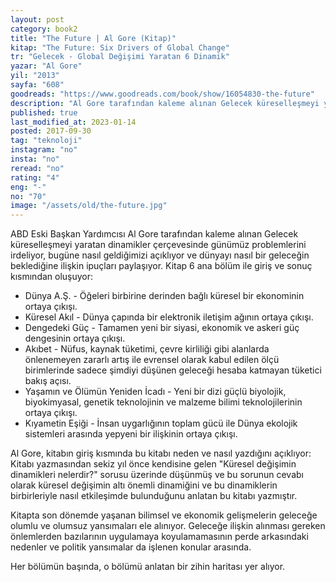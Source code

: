 ```yaml
---
layout: post  
category: book2  
title: "The Future | Al Gore (Kitap)"  
kitap: "The Future: Six Drivers of Global Change"  
tr: "Gelecek - Global Değişimi Yaratan 6 Dinamik"  
yazar: "Al Gore"  
yil: "2013"  
sayfa: "608"  
goodreads: "https://www.goodreads.com/book/show/16054830-the-future"
description: "Al Gore tarafından kaleme alınan Gelecek küreselleşmeyi yaratan dinamikler çerçevesinde günümüz problemlerini irdeliyor."
published: true
last_modified_at: 2023-01-14
posted: 2017-09-30
tag: "teknoloji"
instagram: "no"
insta: "no"
reread: "no"
rating: "4"
eng: "-"
no: "70"
image: "/assets/old/the-future.jpg"
---
```


ABD Eski Başkan Yardımcısı Al Gore tarafından kaleme alınan Gelecek küreselleşmeyi yaratan dinamikler çerçevesinde günümüz problemlerini irdeliyor, bugüne nasıl geldiğimizi açıklıyor ve dünyayı nasıl bir geleceğin beklediğine ilişkin ipuçları paylaşıyor. Kitap 6 ana bölüm ile giriş ve sonuç kısmından oluşuyor:  
  
- Dünya A.Ş. - Öğeleri birbirine derinden bağlı küresel bir ekonominin ortaya çıkışı.  
- Küresel Akıl - Dünya çapında bir elektronik iletişim ağının ortaya çıkışı.  
- Dengedeki Güç - Tamamen yeni bir siyasi, ekonomik ve askeri güç dengesinin ortaya çıkışı.  
- Akıbet - Nüfus, kaynak tüketimi, çevre kirliliği gibi alanlarda önlenemeyen zararlı artış ile evrensel olarak kabul edilen ölçü birimlerinde sadece şimdiyi düşünen geleceği hesaba katmayan tüketici bakış açısı.  
- Yaşamın ve Ölümün Yeniden İcadı - Yeni bir dizi güçlü biyolojik, biyokimyasal, genetik teknolojinin ve malzeme bilimi teknolojilerinin ortaya çıkışı.  
- Kıyametin Eşiği - İnsan uygarlığının toplam gücü ile Dünya ekolojik sistemleri arasında yepyeni bir ilişkinin ortaya çıkışı.  
  
Al Gore, kitabın giriş kısmında bu kitabı neden ve nasıl yazdığını açıklıyor: Kitabı yazmasından sekiz yıl önce kendisine gelen "Küresel değişimin dinamikleri nelerdir?" sorusu üzerinde düşünmüş ve bu sorunun cevabı olarak küresel değişimin altı önemli dinamiğini ve bu dinamiklerin birbirleriyle nasıl etkileşimde bulunduğunu anlatan bu kitabı yazmıştır.  
  
Kitapta son dönemde yaşanan bilimsel ve ekonomik gelişmelerin geleceğe olumlu ve olumsuz yansımaları ele alınıyor. Geleceğe ilişkin alınması gereken önlemlerden bazılarının uygulamaya koyulamamasının perde arkasındaki nedenler ve politik yansımalar da işlenen konular arasında.  
  
Her bölümün başında, o bölümü anlatan bir zihin haritası yer alıyor.  
  
